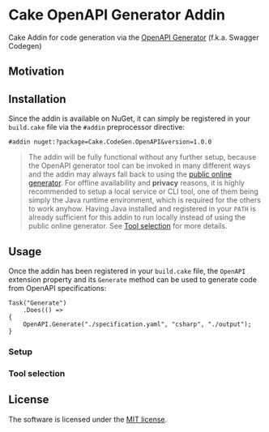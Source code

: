 # Cake OpenAPI Generator Addin
Cake Addin for code generation via the [OpenAPI Generator](https://openapi-generator.tech/) (f.k.a. Swagger Codegen)

## Motivation

## Installation
Since the addin is available on NuGet, it can simply be registered in your `build.cake` file via the `#addin` preprocessor directive:

    #addin nuget:?package=Cake.CodeGen.OpenAPI&version=1.0.0

> The addin will be fully functional without any further setup, because the OpenAPI generator tool can be invoked in many different ways and the addin may always fall back to using the [public online generator](https://openapi-generator.tech/docs/online). For offline availability and **privacy** reasons, it is highly recommended to setup a local service or CLI tool, one of them being simply the Java runtime environment, which is required for the others to work anyhow. Having Java installed and registered in your `PATH` is already sufficient for this addin to run locally instead of using the public online generator. See [Tool selection](#tool-selection) for more details.

## Usage
Once the addin has been registered in your `build.cake` file, the `OpenAPI` extension property and its `Generate` method can be used to generate code from OpenAPI specifications:

    Task("Generate")
        .Does(() =>
    {
        OpenAPI.Generate("./specification.yaml", "csharp", "./output");
    }

### Setup

### Tool selection

## License
The software is licensed under the [MIT license](https://github.com/lukoerfer/cake-openapi/blob/master/LICENSE).
